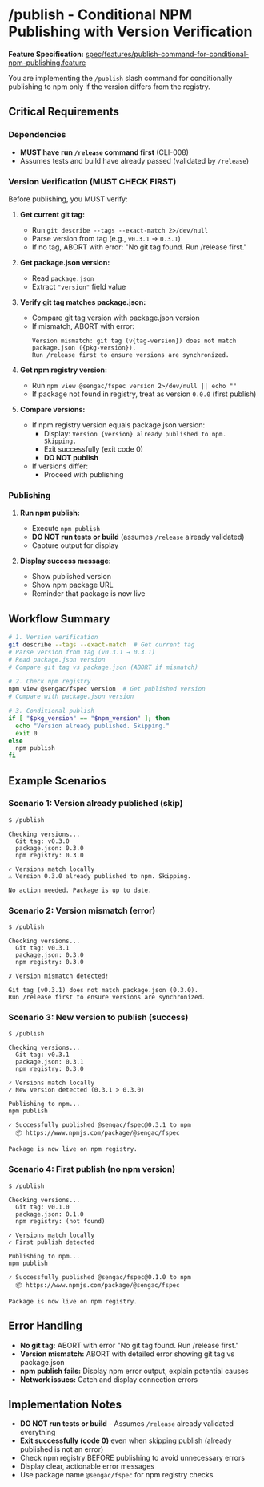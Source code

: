 # /publish - Conditional NPM Publishing with Version Verification

**Feature Specification:** [spec/features/publish-command-for-conditional-npm-publishing.feature](../../spec/features/publish-command-for-conditional-npm-publishing.feature)

You are implementing the `/publish` slash command for conditionally publishing to npm only if the version differs from the registry.

## Critical Requirements

### Dependencies
- **MUST have run `/release` command first** (CLI-008)
- Assumes tests and build have already passed (validated by `/release`)

### Version Verification (MUST CHECK FIRST)

Before publishing, you MUST verify:

1. **Get current git tag:**
   - Run `git describe --tags --exact-match 2>/dev/null`
   - Parse version from tag (e.g., `v0.3.1` → `0.3.1`)
   - If no tag, ABORT with error: "No git tag found. Run /release first."

2. **Get package.json version:**
   - Read `package.json`
   - Extract `"version"` field value

3. **Verify git tag matches package.json:**
   - Compare git tag version with package.json version
   - If mismatch, ABORT with error:
     ```
     Version mismatch: git tag (v{tag-version}) does not match package.json ({pkg-version}).
     Run /release first to ensure versions are synchronized.
     ```

4. **Get npm registry version:**
   - Run `npm view @sengac/fspec version 2>/dev/null || echo ""`
   - If package not found in registry, treat as version `0.0.0` (first publish)

5. **Compare versions:**
   - If npm registry version equals package.json version:
     - Display: `Version {version} already published to npm. Skipping.`
     - Exit successfully (exit code 0)
     - **DO NOT publish**
   - If versions differ:
     - Proceed with publishing

### Publishing

1. **Run npm publish:**
   - Execute `npm publish`
   - **DO NOT run tests or build** (assumes `/release` already validated)
   - Capture output for display

2. **Display success message:**
   - Show published version
   - Show npm package URL
   - Reminder that package is now live

## Workflow Summary

```bash
# 1. Version verification
git describe --tags --exact-match  # Get current tag
# Parse version from tag (v0.3.1 → 0.3.1)
# Read package.json version
# Compare git tag vs package.json (ABORT if mismatch)

# 2. Check npm registry
npm view @sengac/fspec version  # Get published version
# Compare with package.json version

# 3. Conditional publish
if [ "$pkg_version" == "$npm_version" ]; then
  echo "Version already published. Skipping."
  exit 0
else
  npm publish
fi
```

## Example Scenarios

### Scenario 1: Version already published (skip)
```
$ /publish

Checking versions...
  Git tag: v0.3.0
  package.json: 0.3.0
  npm registry: 0.3.0

✓ Versions match locally
⚠ Version 0.3.0 already published to npm. Skipping.

No action needed. Package is up to date.
```

### Scenario 2: Version mismatch (error)
```
$ /publish

Checking versions...
  Git tag: v0.3.1
  package.json: 0.3.0
  npm registry: 0.3.0

✗ Version mismatch detected!

Git tag (v0.3.1) does not match package.json (0.3.0).
Run /release first to ensure versions are synchronized.
```

### Scenario 3: New version to publish (success)
```
$ /publish

Checking versions...
  Git tag: v0.3.1
  package.json: 0.3.1
  npm registry: 0.3.0

✓ Versions match locally
✓ New version detected (0.3.1 > 0.3.0)

Publishing to npm...
npm publish

✓ Successfully published @sengac/fspec@0.3.1 to npm
  📦 https://www.npmjs.com/package/@sengac/fspec

Package is now live on npm registry.
```

### Scenario 4: First publish (no npm version)
```
$ /publish

Checking versions...
  Git tag: v0.1.0
  package.json: 0.1.0
  npm registry: (not found)

✓ Versions match locally
✓ First publish detected

Publishing to npm...
npm publish

✓ Successfully published @sengac/fspec@0.1.0 to npm
  📦 https://www.npmjs.com/package/@sengac/fspec

Package is now live on npm registry.
```

## Error Handling

- **No git tag:** ABORT with error "No git tag found. Run /release first."
- **Version mismatch:** ABORT with detailed error showing git tag vs package.json
- **npm publish fails:** Display npm error output, explain potential causes
- **Network issues:** Catch and display connection errors

## Implementation Notes

- **DO NOT run tests or build** - Assumes `/release` already validated everything
- **Exit successfully (code 0)** even when skipping publish (already published is not an error)
- Check npm registry BEFORE publishing to avoid unnecessary errors
- Display clear, actionable error messages
- Use package name `@sengac/fspec` for npm registry checks
